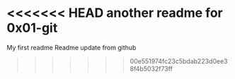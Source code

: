 <<<<<<< HEAD
another readme for 0x01-git
=======
My first readme
Readme update from github
>>>>>>> 00e551974fc23c5bdab223d0ee38f4b5032f73ff
